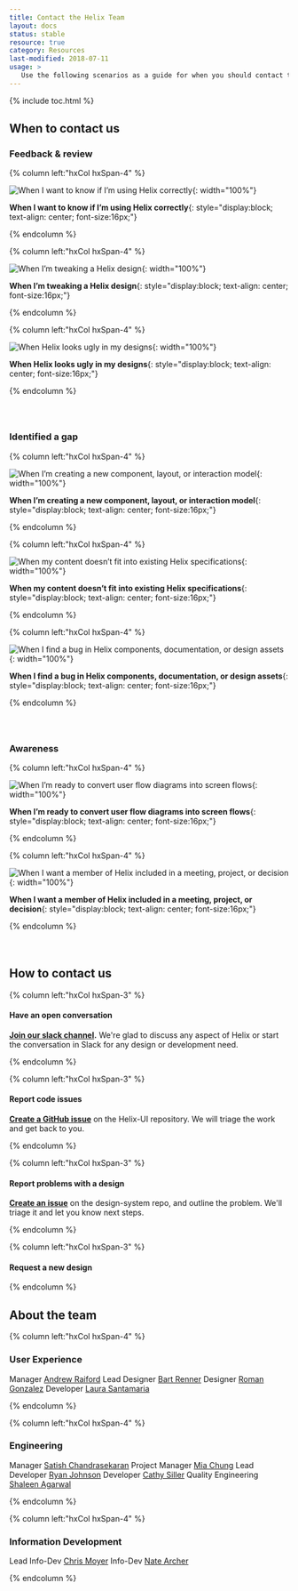 ```yaml
---
title: Contact the Helix Team
layout: docs
status: stable
resource: true
category: Resources
last-modified: 2018-07-11
usage: >
   Use the following scenarios as a guide for when you should contact the Helix team.
---
```


{% include toc.html %}

## When to contact us

<section class="static-section" markdown="1">

### Feedback & review

<div class="hxRow" markdown="1" style="margin-bottom:4rem;">

{% column left:"hxCol hxSpan-4" %}

![When I want to know if I’m using Helix correctly]({{site.url}}/assets/images/resources/engaging-helix/feedback-and-review-using-helix-correctly.png){: width="100%"}

**When I want to know if I’m using Helix correctly**{: style="display:block; text-align: center; font-size:16px;"}

{% endcolumn %}

{% column left:"hxCol hxSpan-4" %}

![When I’m tweaking a Helix design]({{site.url}}/assets/images/resources/engaging-helix/feedback-and-review-tweaking-helix.png){: width="100%"}

**When I’m tweaking a Helix design**{: style="display:block; text-align: center; font-size:16px;"}

{% endcolumn %}

{% column left:"hxCol hxSpan-4" %}

![When Helix looks ugly in my designs]({{site.url}}/assets/images/resources/engaging-helix/feedback-and-review-helix-looks-ugly.png){: width="100%"}

**When Helix looks ugly in my designs**{: style="display:block; text-align: center; font-size:16px;"}

{% endcolumn %}

</div>

</section>

<section class="static-section" markdown="1" style="margin-bottom:4rem;">

### Identified a gap

<div class="hxRow" markdown="1">

{% column left:"hxCol hxSpan-4" %}

![When I’m creating a new component, layout, or interaction model]({{site.url}}/assets/images/resources/engaging-helix/identified-a-gap-creating-something-new.png){: width="100%"}

**When I’m creating a new component, layout, or interaction model**{: style="display:block; text-align: center; font-size:16px;"}

{% endcolumn %}

{% column left:"hxCol hxSpan-4" %}

![When my content doesn’t fit into existing Helix specifications]({{site.url}}/assets/images/resources/engaging-helix/identified-a-gap-content-does-not-fit.png){: width="100%"}

**When my content doesn’t fit into existing Helix specifications**{: style="display:block; text-align: center; font-size:16px;"}

{% endcolumn %}

{% column left:"hxCol hxSpan-4" %}

![When I find a bug in Helix components, documentation, or design assets]({{site.url}}/assets/images/resources/engaging-helix/identified-a-gap-found-a-bug.png){: width="100%"}

**When I find a bug in Helix components, documentation, or design assets**{: style="display:block; text-align: center; font-size:16px;"}

{% endcolumn %}

</div>

</section>

<section class="static-section" markdown="1" style="margin-bottom:4rem;">

### Awareness

<div class="hxRow" markdown="1">

{% column left:"hxCol hxSpan-4" %}

![When I’m ready to convert user flow diagrams into screen flows]({{site.url}}/assets/images/resources/engaging-helix/awareness-ready-to-design.png){: width="100%"}

**When I’m ready to convert user flow diagrams into screen flows**{: style="display:block; text-align: center; font-size:16px;"}

{% endcolumn %}

{% column left:"hxCol hxSpan-4" %}

![When I want a member of Helix included in a meeting, project, or decision]({{site.url}}/assets/images/resources/engaging-helix/awareness-include-helix-member.png){: width="100%"}

**When I want a member of Helix included in a meeting, project, or decision**{: style="display:block; text-align: center; font-size:16px;"}

{% endcolumn %}

</div>

</section>

## How to contact us



<section class="static-section" markdown="1">

<div class="hxRow" markdown="1">

{% column left:"hxCol hxSpan-3" %}

#### Have an open conversation

<strong><a href="https://rackspace.slack.com/messages/C1ZPBPYKZ">Join our slack channel</a>.</strong>  We're glad to discuss any aspect of Helix or start the conversation in Slack for any design or development need.

{% endcolumn %}

{% column left:"hxCol hxSpan-3" %}

#### Report code issues

<strong><a href="https://github.com/rackerlabs/helix-ui/issues/new?template=bug-report.md&labels=Bug:+Unconfirmed">Create a GitHub issue</a></strong> on the Helix-UI repository.  We will triage the work and get back to you.

{% endcolumn %}

{% column left:"hxCol hxSpan-3" %}

#### Report problems with a design
<strong><a href="https://github.com/rackerlabs/design-system/issues/new?title=Issue%20Regarding%20-%20Design">Create an issue</a></strong> on the design-system repo, and outline the problem.  We'll triage it and let you know next steps.

{% endcolumn %}

{% column left:"hxCol hxSpan-3" %}

#### Request a new design

{% endcolumn %}

</div>

</section>

## About the team

<section class="static-section" markdown="1">


<div class="hxRow" markdown="1">

{% column left:"hxCol hxSpan-4" %}

### User Experience

<hx-dl class="hxVertical">
  <hx-def>
    <hx-dt>Manager</hx-dt>
    <hx-dd><a href="mailto:andrew.raiford@rackspace.com">Andrew Raiford</a></hx-dd>
  </hx-def>
  <hx-def>
    <hx-dt>Lead Designer</hx-dt>
    <hx-dd><a href="mailto:bart.renner@rackspace.com">Bart Renner</a></hx-dd>
  </hx-def>
  <hx-def>
    <hx-dt>Designer</hx-dt>
    <hx-dd><a href="mailto:roman.gonzalez@rackspace.com">Roman Gonzalez</a></hx-dd>
  </hx-def>
  <hx-def>
    <hx-dt>Developer</hx-dt>
    <hx-dd><a href="laura.santamaria@rackspace.com">Laura Santamaria</a></hx-dd>
  </hx-def>
</hx-dl>

{% endcolumn %}

{% column left:"hxCol hxSpan-4" %}

### Engineering

<hx-dl class="hxVertical">
<hx-def>
  <hx-dt>Manager</hx-dt>
  <hx-dd><a href="satish.chandrasekaran@rackspace.com">Satish Chandrasekaran</a></hx-dd>
</hx-def>
<hx-def>
  <hx-dt>Project Manager</hx-dt>
  <hx-dd><a href="mia.chung@rackspace.com">Mia Chung</a></hx-dd>
</hx-def>
<hx-def>
  <hx-dt>Lead Developer</hx-dt>
  <hx-dd><a href="ryan.johnson@rackspace.com">Ryan Johnson</a></hx-dd>
</hx-def>
<hx-def>
  <hx-dt>Developer</hx-dt>
  <hx-dd><a href="cathy.siller@rackspace.com">Cathy Siller</a></hx-dd>
</hx-def>
<hx-def>
  <hx-dt>Quality Engineering</hx-dt>
  <hx-dd><a href="shaleen.agarwal@rackspace.com">Shaleen Agarwal</a></hx-dd>
</hx-def>
</hx-dl>

{% endcolumn %}

{% column left:"hxCol hxSpan-4" %}

### Information Development

<hx-dl class="hxVertical">
<hx-def>
  <hx-dt>Lead Info-Dev</hx-dt>
  <hx-dd><a href="christopher.moyer@rackspace.com">Chris Moyer</a></hx-dd>
</hx-def>
<hx-def>
  <hx-dt>Info-Dev</hx-dt>
  <hx-dd><a href="nate.archer@rackspace.com">Nate Archer</a></hx-dd>
</hx-def>
</hx-dl>

{% endcolumn %}

</div>

</section>

